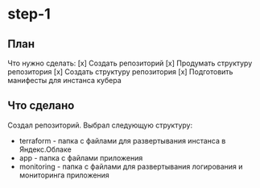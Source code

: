 # step-1
## План
Что нужно сделать:
 [x] Создать репозиторий
 [x] Продумать структуру репозитория
 [x] Создать структуру репозитория
 [x] Подготовить манифесты для инстанса кубера

## Что сделано
Создал репозиторий. Выбрал следующую структуру:
 - terraform - папка с файлами для развертывания инстанса в Яндекс.Облаке
 - app - папка с файлами приложения
 - monitoring - папка с файлами для развертывания логирования и мониторинга приложения 
